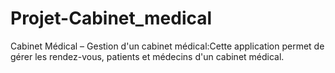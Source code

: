 # Projet-Cabinet_medical
Cabinet Médical – Gestion d'un cabinet médical:Cette application permet de gérer les rendez-vous, patients et médecins d'un cabinet médical. 
